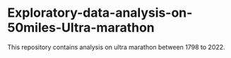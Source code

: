 # Exploratory-data-analysis-on-50miles-Ultra-marathon
This repository contains analysis on ultra marathon between 1798 to 2022.
